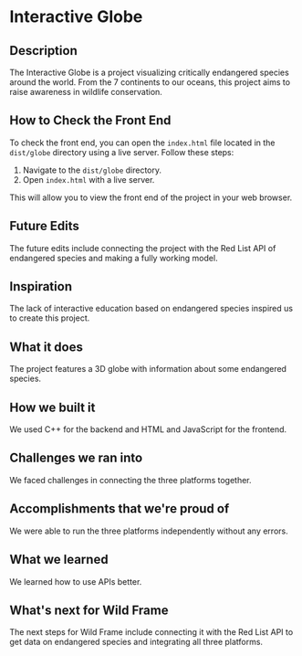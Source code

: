 # Interactive Globe

## Description

The Interactive Globe is a project visualizing critically endangered species around the world. From the 7 continents to our oceans, this project aims to raise awareness in wildlife conservation.

## How to Check the Front End

To check the front end, you can open the `index.html` file located in the `dist/globe` directory using a live server. Follow these steps:

1. Navigate to the `dist/globe` directory.
2. Open `index.html` with a live server.

This will allow you to view the front end of the project in your web browser.

## Future Edits

The future edits include connecting the project with the Red List API of endangered species and making a fully working model.

## Inspiration

The lack of interactive education based on endangered species inspired us to create this project.

## What it does

The project features a 3D globe with information about some endangered species.

## How we built it

We used C++ for the backend and HTML and JavaScript for the frontend.

## Challenges we ran into

We faced challenges in connecting the three platforms together.

## Accomplishments that we're proud of

We were able to run the three platforms independently without any errors.

## What we learned

We learned how to use APIs better.

## What's next for Wild Frame

The next steps for Wild Frame include connecting it with the Red List API to get data on endangered species and integrating all three platforms.
